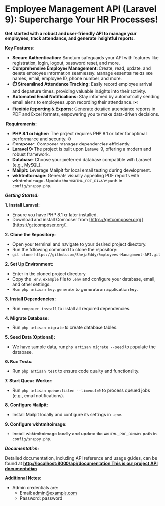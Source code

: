 # Employee Management API (Laravel 9): Supercharge Your HR Processes! 

**Get started with a robust and user-friendly API to manage your employees, track attendance, and generate insightful reports.** 

**Key Features:**

* **Secure Authentication:** Sanctum safeguards your API with features like registration, login, logout, password reset, and more. 
* **Comprehensive Employee Management:** Create, read, update, and delete employee information seamlessly. Manage essential fields like names, email, employee ID, phone number, and more. 
* **⏱️ Streamlined Attendance Tracking:** Easily record employee arrival and departure times, providing valuable insights into their activity. 
* **Automated Email Notifications:** Stay informed by automatically sending email alerts to employees upon recording their attendance. ✉️
* **Flexible Reporting & Exports:** Generate detailed attendance reports in PDF and Excel formats, empowering you to make data-driven decisions. 

**️ Requirements:**

* **PHP 8.1 or higher:** The project requires PHP 8.1 or later for optimal performance and security. ⚙️
* **Composer:** Composer manages dependencies efficiently. 
* **Laravel 9:** The project is built upon Laravel 9, offering a modern and robust framework. ️
* **Database:** Choose your preferred database compatible with Laravel (e.g., MySQL). ️
* **Mailpit:** Leverage Mailpit for local email testing during development. 
* **wkhtmltoimage:** Generate visually appealing PDF reports with wkhtmltoimage. Update the `WKHTML_PDF_BINARY` path in `config/snappy.php`. 

***Getting Started:***

**1. Install Laravel:**

- Ensure you have PHP 8.1 or later installed. ️
- Download and install Composer from [https://getcomposer.org/](https://getcomposer.org/). 

**2. Clone the Repository:**

- Open your terminal and navigate to your desired project directory.
- Run the following command to clone the repository:
- `git clone https://github.com/ShejaEddy/Employees-Management-API.git`

**2. Set Up Environment:**

- Enter in the cloned project directory
- Copy the `.env.example` file to `.env` and configure your database, email, and other settings. 
- Run `php artisan key:generate` to generate an application key. 

**3. Install Dependencies:**

- Run `composer install` to install all required dependencies. 

**4. Migrate Database:**

- Run `php artisan migrate` to create database tables. 

**5. Seed Data (Optional):**

- We have sample data, run `php artisan migrate --seed` to populate the database. 

**6. Run Tests:**

- Run `php artisan test` to ensure code quality and functionality. 

**7. Start Queue Worker:**

- Run `php artisan queue:listen --timeout=0` to process queued jobs (e.g., email notifications). 

**8. Configure Mailpit:**

- Install Mailpit locally and configure its settings in `.env`. 

**9. Configure wkhtmltoimage:**

- Install wkhtmltoimage locally and update the `WKHTML_PDF_BINARY` path in `config/snappy.php`. 

***Documentation:***

Detailed documentation, including API reference and usage guides, can be found at **[http://localhost:8000/api/documentation This is our project API documentation](http://localhost:8000/api/documentation)**

**Additional Notes:**

- Admin credentials are: 
    - Email: admin@example.com
    - Password: password

